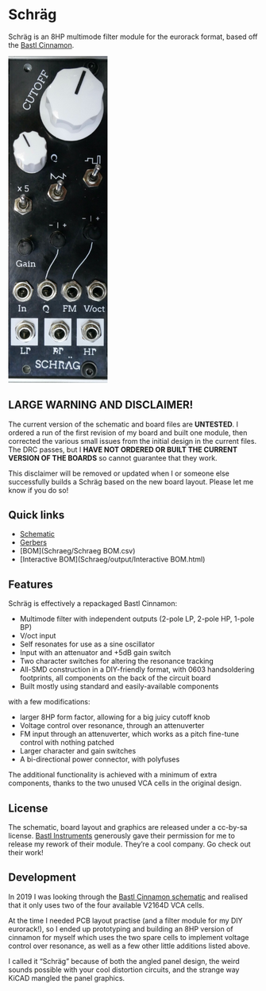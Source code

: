# Schräg

Schräg is an 8HP multimode filter module for the eurorack format, based off the [Bastl Cinnamon](https://bastl-instruments.com/eurorack/modules/cinnamon).

<img src="img/Schraeg-finished.jpeg" alt="" width="200" />

## LARGE WARNING AND DISCLAIMER!

The current version of the schematic and board files are **UNTESTED**. I ordered a run of the first revision of my board and built one module, then corrected the various small issues from the initial design in the current files. The DRC passes, but I **HAVE NOT ORDERED OR BUILT THE CURRENT VERSION OF THE BOARDS** so cannot guarantee that they work.

This disclaimer will be removed or updated when I or someone else successfully builds a Schräg based on the new board layout. Please let me know if you do so!

## Quick links

* [Schematic](Schraeg/Schraeg.pdf)
* [Gerbers](Schraeg/output)
* [BOM](Schraeg/Schraeg BOM.csv)
* [Interactive BOM](Schraeg/output/Interactive BOM.html)

## Features

Schräg is effectively a repackaged Bastl Cinnamon:

* Multimode filter with independent outputs (2-pole LP, 2-pole HP, 1-pole BP)
* V/oct input
* Self resonates for use as a sine oscillator
* Input with an attenuator and +5dB gain switch
* Two character switches for altering the resonance tracking
* All-SMD construction in a DIY-friendly format, with 0603 handsoldering footprints, all components on the back of the circuit board
* Built mostly using standard and easily-available components

with a few modifications:

* larger 8HP form factor, allowing for a big juicy cutoff knob
* Voltage control over resonance, through an attenuverter
* FM input through an attenuverter, which works as a pitch fine-tune control with nothing patched
* Larger character and gain switches
* A bi-directional power connector, with polyfuses

The additional functionality is achieved with a minimum of extra components, thanks to the two unused VCA cells in the original design.

## License

The schematic, board layout and graphics are released under a cc-by-sa license. [Bastl Instruments](https://bastl-instruments.com/) generously gave their permission for me to release my rework of their module. They’re a cool company. Go check out their work!

## Development

In 2019 I was looking through the [Bastl Cinnamon schematic](https://github.com/bastl-instruments/bastlSchematics/blob/master/CINNAMON_V1.2.pdf) and realised that it only uses two of the four available V2164D VCA cells.

At the time I needed PCB layout practise (and a filter module for my DIY eurorack!), so I ended up prototyping and building an 8HP version of cinnamon for myself which uses the two spare cells to implement voltage control over resonance, as well as a few other little additions listed above.

I called it “Schräg” because of both the angled panel design, the weird sounds possible with your cool distortion circuits, and the strange way KiCAD mangled the panel graphics.